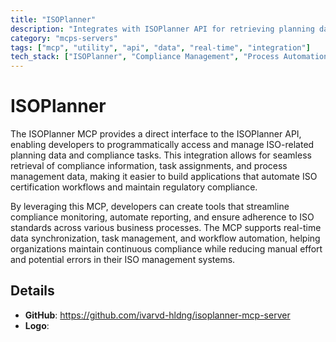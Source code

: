 ```yaml
---
title: "ISOPlanner"
description: "Integrates with ISOPlanner API for retrieving planning data and managing ISO compliance tasks within process workflows."
category: "mcps-servers"
tags: ["mcp", "utility", "api", "data", "real-time", "integration"]
tech_stack: ["ISOPlanner", "Compliance Management", "Process Automation", "REST APIs", "Workflow Management"]
---
```


# ISOPlanner

The ISOPlanner MCP provides a direct interface to the ISOPlanner API, enabling developers to programmatically access and manage ISO-related planning data and compliance tasks. This integration allows for seamless retrieval of compliance information, task assignments, and process management data, making it easier to build applications that automate ISO certification workflows and maintain regulatory compliance.

By leveraging this MCP, developers can create tools that streamline compliance monitoring, automate reporting, and ensure adherence to ISO standards across various business processes. The MCP supports real-time data synchronization, task management, and workflow automation, helping organizations maintain continuous compliance while reducing manual effort and potential errors in their ISO management systems.

## Details

- **GitHub**: https://github.com/ivarvd-hldng/isoplanner-mcp-server
- **Logo**: 
